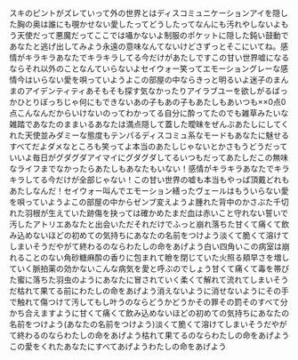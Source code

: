 スキのピントがズレていって外の世界とはディスコミュニケーションアイを隠した胸の奥は誰にも覗かせない愛したってどうしたってなんにも汚れやしないよもう天使だって悪魔だってここでは囁かないよ制服のポケットに隠した鈍い鼓動であなたと逃げ出してみよう永遠の意味なんてないけどさずっとそこにいてね。感情がキラキラあなたでキラキラしてる今だけがあたしですこの甘い世界嘘になるならそれ以外のことなんていらないよセイウォー笑ってエモーショングレーな感情今はいらない愛を唄っていようよこの部屋の中ならきっと明るいよ迷子のまんまのアイデンティティあそもそも探す気なかったりアイラブユーを欲しがるばっかひとりぼっちじゃ何にもできないあの子もあの子もあたしもあいつも××0点0点こんなんだからいけないのってわかってる自分に酔ってたのでも雑草みたいな雑踏であなたのままいるあなたは満点隠して蓋した曖昧をぜんぶあたしにしてくれた天使並みダミーな態度もテンパるディスコミュ系なモードもあなたに魅せるすべてだよダメなところも笑ってよ本当のあたしじゃないとかさもうどうだっていいよ毎日がグダグダアイマイにグダグダしてるいつもだってあたしだこの無味なライフまでなかったらあたしもあなたもいない！感情がキラキラあなたでキラキラしてる今だけが全部じゃない！この甘い世界の嘘も本当もやっぱ頂戴どれもあたしなんだ！セイウォー叫んでエモーション繕ったヴェールはもういらない愛を唄っていようよこの部屋の中からゼンブ変えようよ腫れた背中のかさぶた千切れた羽根が生えていた跡傷を抉っては確かめたまだ血は赤いこと守れない誓いで汚したアトリエあなたと出会いただそれだけでふっと崩れ落ちた甘くて痛くて飲み込めないほどの初めての気持ちにあなたの名前をつけよう淡くて脆くて溶けてしまいそうだやがて終わるのならわたしの命をあげよう白い四角いこの病室は崩れることのない角砂糖麻酔の香りに包まれて瞼を閉じていた火照る頬早さを増していく脈拍薬の効かないこんな病気を愛と呼ぶのでしょう甘くて痛くて毒を帯びた蜜に落ちた羽虫のようにあなたに冒されていく柔くて解れて流れてしまいそうだ枯れて果てる前にわたしの命をあげよう消えないように消せないようにその手で触れて傷つけて汚してもし叶うのならどうかどうかその罪その罰そのすべて分かち合えますように甘くて痛くて飲み込めないほどの初めての気持ちにあなたの名前をつけよう(あなたの名前をつけよう)淡くて脆くて溶けてしまいそうだやがて終わるのならわたしの命をあげよう枯れて果てるのならわたしの命をあげようこの愛をくれたあなたにすべてあげようわたしの命をあげよう
